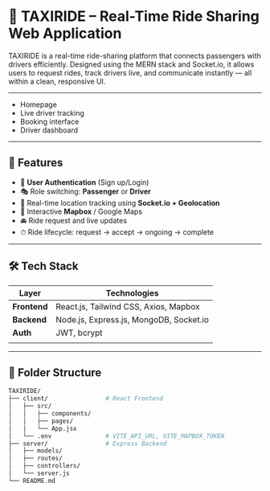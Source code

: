 # 🚖 TAXIRIDE – Real-Time Ride Sharing Web Application

TAXIRIDE is a real-time ride-sharing platform that connects passengers with drivers efficiently. Designed using the MERN stack and Socket.io, it allows users to request rides, track drivers live, and communicate instantly — all within a clean, responsive UI.

---

- Homepage
- Live driver tracking
- Booking interface
- Driver dashboard

---

## 🚀 Features

- 🔐 **User Authentication** (Sign up/Login)
- 🎭 Role switching: **Passenger** or **Driver**
- 📍 Real-time location tracking using **Socket.io + Geolocation**
- 🧭 Interactive **Mapbox** / Google Maps
- 🚘 Ride request and live updates
- ⏱ Ride lifecycle: request → accept → ongoing → complete

---

## 🛠 Tech Stack

| Layer        | Technologies                            |
|--------------|-----------------------------------------|
| **Frontend** | React.js, Tailwind CSS, Axios, Mapbox   |
| **Backend**  | Node.js, Express.js, MongoDB, Socket.io |
| **Auth**     | JWT, bcrypt                             |
       |

---

## 📂 Folder Structure

```bash
TAXIRIDE/
├── client/                # React Frontend
│   ├── src/
│   │   ├── components/
│   │   ├── pages/
│   │   └── App.jsx
│   └── .env               # VITE_API_URL, VITE_MAPBOX_TOKEN
├── server/                # Express Backend
│   ├── models/
│   ├── routes/
│   ├── controllers/
│   └── server.js
└── README.md
